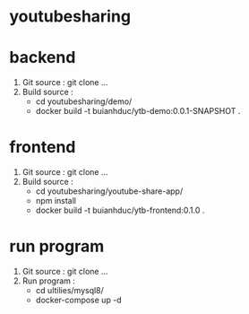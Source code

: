 # youtubesharing

# backend
1. Git source : git clone ...
2. Build source : 
    * cd youtubesharing/demo/
    * docker build -t buianhduc/ytb-demo:0.0.1-SNAPSHOT .

# frontend
1. Git source : git clone ...
2. Build source : 
    * cd youtubesharing/youtube-share-app/
    * npm install
    * docker build -t buianhduc/ytb-frontend:0.1.0 .

# run program
1. Git source : git clone ...
2. Run program :
    * cd ultilies/mysql8/
    * docker-compose up -d